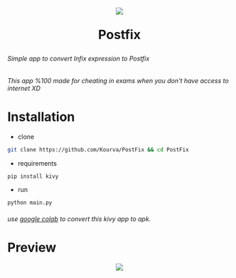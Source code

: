 <h1 align="center"> 
    <img align="center" src="https://user-images.githubusercontent.com/118578799/214823903-27991cdc-5e10-477a-8e6c-a7910804882a.png" />
    <br>
    <p> Postfix </p>

###### Simple app to convert Infix expression to Postfix
###### This app %100 made for cheating in exams when you don't have access to internet XD

# Installation
+ clone
```bash
git clone https://github.com/Kourva/PostFix && cd PostFix
```
+ requirements
```bash
pip install kivy
```
+ run
```bash
python main.py
```

###### use [google colab](colab.research.google.com/) to convert this kivy app to apk.

# Preview
    
<p align="center">
    <img align="center" src="https://user-images.githubusercontent.com/118578799/214830284-da0ce8ba-9076-496c-937a-8dd85730d8fa.jpg" />
</p>
